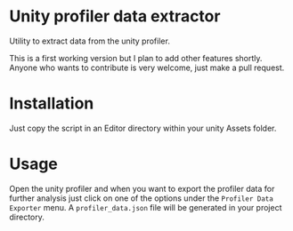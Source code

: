 # Unity profiler data extractor
Utility to extract data from the unity profiler.

This is a first working version but I plan to add other features shortly.
Anyone who wants to contribute is very welcome, just make a pull request.

# Installation
Just copy the script in an Editor directory within your unity Assets folder.

# Usage
Open the unity profiler and when you want to export the profiler data for further analysis just click on one of the options under the `Profiler Data Exporter` menu.
A `profiler_data.json` file will be generated in your project directory.